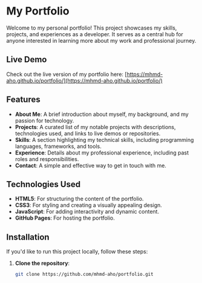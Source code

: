 # My Portfolio

Welcome to my personal portfolio! This project showcases my skills, projects, and experiences as a developer. It serves as a central hub for anyone interested in learning more about my work and professional journey.

## Live Demo

Check out the live version of my portfolio here: [https://mhmd-aho.github.io/portfolio/](https://mhmd-aho.github.io/portfolio/)

## Features

- **About Me**: A brief introduction about myself, my background, and my passion for technology.
- **Projects**: A curated list of my notable projects with descriptions, technologies used, and links to live demos or repositories.
- **Skills**: A section highlighting my technical skills, including programming languages, frameworks, and tools.
- **Experience**: Details about my professional experience, including past roles and responsibilities.
- **Contact**: A simple and effective way to get in touch with me.

## Technologies Used

- **HTML5**: For structuring the content of the portfolio.
- **CSS3**: For styling and creating a visually appealing design.
- **JavaScript**: For adding interactivity and dynamic content.
- **GitHub Pages**: For hosting the portfolio.

## Installation

If you'd like to run this project locally, follow these steps:

1. **Clone the repository**:
   ```bash
   git clone https://github.com/mhmd-aho/portfolio.git